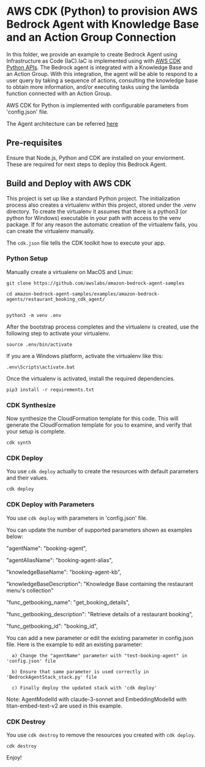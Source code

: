 
# AWS CDK (Python) to provision AWS Bedrock Agent with Knowledge Base and an Action Group Connection

In this folder, we provide an example to create Bedrock Agent using Infrastructure as Code (IaC).IaC is implemented using with [AWS CDK Python APIs](https://docs.aws.amazon.com/cdk/api/v2/python/aws_cdk.aws_bedrock.html). The Bedrock agent is integrated with a Knowledge Base and an Action Group. With this integration, the agent will be able to respond to a user query by taking a sequence of actions, consulting the knowledge base to obtain more information, and/or executing tasks using the lambda function connected with an Action Group. 

AWS CDK for Python is implemented with configurable parameters from 'config.json' file. 

The Agent architecture can be referred [here](https://github.com/aws-samples/amazon-bedrock-samples/tree/main/agents-and-function-calling/bedrock-agents/features-examples/05-create-agent-with-knowledge-base-and-action-group)


## Pre-requisites

Ensure that Node.js, Python and CDK are installed on your enviorment. These are required for next steps to deploy this Bedrock Agent.

## Build and Deploy with AWS CDK 

This project is set up like a standard Python project. The initialization process also creates a virtualenv within this project, stored under the .venv directory. To create the virtualenv it assumes that there is a python3 (or python for Windows) executable in your path with access to the venv package. If for any reason the automatic creation of the virtualenv fails, you can create the virtualenv manually.

The `cdk.json` file tells the CDK toolkit how to execute your app.

### Python Setup

Manually create a virtualenv on MacOS and Linux:

```
git clone https://github.com/awslabs/amazon-bedrock-agent-samples

cd amazon-bedrock-agent-samples/examples/amazon-bedrock-agents/restaurant_booking_cdk_agent/


python3 -m venv .env
```

After the bootstrap process completes and the virtualenv is created, use the following step to activate your virtualenv.

```
source .env/bin/activate
```

If you are a Windows platform, activate the virtualenv like this:

```
.env\Scripts\activate.bat
```

Once the virtualenv is activated, install the required dependencies.

```
pip3 install -r requirements.txt
```

### CDK Synthesize

Now synthesize the CloudFormation template for this code. This will generate the CloudFormation template for you to examine, and verify that your setup is complete.

```
cdk synth
```

### CDK Deploy

You use `cdk deploy` actually to create the resources with default parameters and their values.

```
cdk deploy
```

### CDK Deploy with Parameters 

You use `cdk deploy` with parameters in 'config.json' file. 

You can update the number of supported parameters shown as examples below:

  "agentName": "booking-agent",

  "agentAliasName": "booking-agent-alias", 
  
  "knowledgeBaseName": "booking-agent-kb",

  "knowledgeBaseDescription": "Knowledge Base containing the restaurant menu's collection"
  
  "func_getbooking_name": "get_booking_details",
  
  "func_getbooking_description": "Retrieve details of a restaurant booking",
  
  "func_getbooking_id": "booking_id",

 You can add a new parameter or edit the existing parameter in config.json file. Here is the example to edit an existing parameter:

      a) Change the "agentName" parameter with "test-booking-agent" in 'config.json' file 

      b) Ensure that same parameter is used correctly in 'BedrockAgentStack_stack.py' file 

      c) Finally deploy the updated stack with 'cdk deploy'   


Note: AgentModelId with claude-3-sonnet and EmbeddingModelId with titan-embed-text-v2 are used in this example.

### CDK Destroy

You use `cdk destroy` to remove the resources you created with `cdk deploy`.

```
cdk destroy
```

Enjoy!

